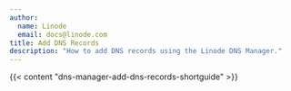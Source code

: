 ```yaml
---
author:
  name: Linode
  email: docs@linode.com
title: Add DNS Records
description: "How to add DNS records using the Linode DNS Manager."
---
```


{{< content "dns-manager-add-dns-records-shortguide" >}}